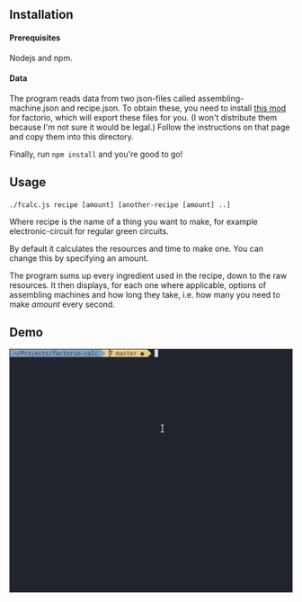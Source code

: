 ## Installation
#### Prerequisites
Nodejs and npm.

#### Data
The program reads data from two json-files called assembling-machine.json and recipe.json.
To obtain these, you need to install [this mod](https://mods.factorio.com/mod/recipelister) 
for factorio, which will export these files for you.
(I won't distribute them because I'm not sure it would be legal.)
Follow the instructions on that page and copy them into this directory.

Finally, run
`npm install`
and you're good to go!


## Usage
`./fcalc.js recipe [amount] [another-recipe [amount] ..]`

Where recipe is the name of a thing you want to make, for example electronic-circuit for
regular green circuits.

By default it calculates the resources and time to make one.
You can change this by specifying an amount.

The program sums up every ingredient used in the recipe, down to the raw resources.
It then displays, for each one where applicable, options of assembling machines and how long they take, i.e.
how many you need to make *amount* every second.

## Demo
![Demo](https://raw.githubusercontent.com/Johannes-Larsson/factorio-calc/master/demo.gif)
